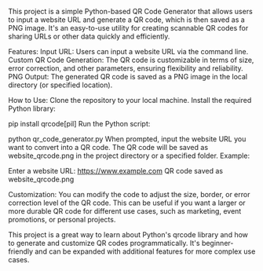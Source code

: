 This project is a simple Python-based QR Code Generator that allows users to input a website URL and generate a QR code, which is then saved as a PNG image. It's an easy-to-use utility for creating scannable QR codes for sharing URLs or other data quickly and efficiently.

Features:
Input URL: Users can input a website URL via the command line.
Custom QR Code Generation: The QR code is customizable in terms of size, error correction, and other parameters, ensuring flexibility and reliability.
PNG Output: The generated QR code is saved as a PNG image in the local directory (or specified location).

How to Use:
Clone the repository to your local machine.
Install the required Python library:

pip install qrcode[pil]
Run the Python script:

python qr_code_generator.py
When prompted, input the website URL you want to convert into a QR code.
The QR code will be saved as website_qrcode.png in the project directory or a specified folder.
Example:

Enter a website URL: https://www.example.com
QR code saved as website_qrcode.png

Customization:
You can modify the code to adjust the size, border, or error correction level of the QR code. This can be useful if you want a larger or more durable QR code for different use cases, such as marketing, event promotions, or personal projects.

This project is a great way to learn about Python's qrcode library and how to generate and customize QR codes programmatically. It's beginner-friendly and can be expanded with additional features for more complex use cases.







